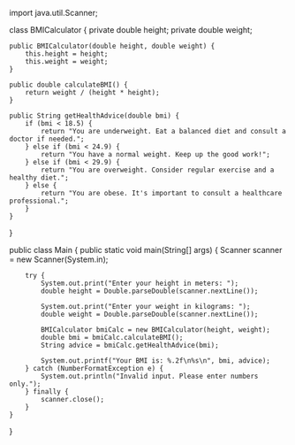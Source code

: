 import java.util.Scanner;

class BMICalculator {
    private double height;
    private double weight;

    public BMICalculator(double height, double weight) {
        this.height = height;
        this.weight = weight;
    }

    public double calculateBMI() {
        return weight / (height * height);
    }

    public String getHealthAdvice(double bmi) {
        if (bmi < 18.5) {
            return "You are underweight. Eat a balanced diet and consult a doctor if needed.";
        } else if (bmi < 24.9) {
            return "You have a normal weight. Keep up the good work!";
        } else if (bmi < 29.9) {
            return "You are overweight. Consider regular exercise and a healthy diet.";
        } else {
            return "You are obese. It's important to consult a healthcare professional.";
        }
    }
}

public class Main {
    public static void main(String[] args) {
        Scanner scanner = new Scanner(System.in);

        try {
            System.out.print("Enter your height in meters: ");
            double height = Double.parseDouble(scanner.nextLine());

            System.out.print("Enter your weight in kilograms: ");
            double weight = Double.parseDouble(scanner.nextLine());

            BMICalculator bmiCalc = new BMICalculator(height, weight);
            double bmi = bmiCalc.calculateBMI();
            String advice = bmiCalc.getHealthAdvice(bmi);

            System.out.printf("Your BMI is: %.2f\n%s\n", bmi, advice);
        } catch (NumberFormatException e) {
            System.out.println("Invalid input. Please enter numbers only.");
        } finally {
            scanner.close();
        }
    }
}
